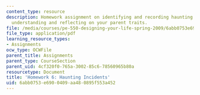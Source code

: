 ```yaml
---
content_type: resource
description: Homework assignment on identifying and recording haunting incidents and
  understanding and reflecting on your parent traits.
file: /media/courses/pe-550-designing-your-life-spring-2009/6abb0753e6900409aa480895f553a452_MITPE_550iap09_s09_assn06.pdf
file_type: application/pdf
learning_resource_types:
- Assignments
ocw_type: OCWFile
parent_title: Assignments
parent_type: CourseSection
parent_uid: 4cf320f0-765a-3002-85c6-78560965b80a
resourcetype: Document
title: 'Homework 6: Haunting Incidents'
uid: 6abb0753-e690-0409-aa48-0895f553a452
---
```

